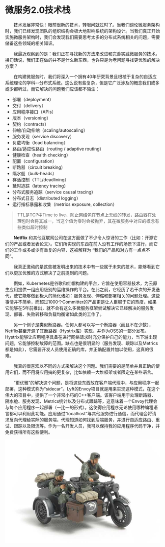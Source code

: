 # 微服务2.0技术栈

&nbsp;&nbsp;&nbsp;&nbsp;&nbsp;&nbsp;&nbsp;技术发展非常快！眼前很新的技术，转眼间就过时了。当我们谈论微服务架构时，我们已经发现团队的组织结构会极大地影响系统的架构设计。当我们真正开始实施微服务架构时，我们会发现我们需要思考太多的分布式系统相关的问题，需要储备这些领域的相关知识。

&nbsp;&nbsp;&nbsp;&nbsp;&nbsp;&nbsp;&nbsp;我最近观察到的是：我们正在寻找新的方法来改进和完善实践微服务的技术。换句话说，我们正在做的并不是什么新东西，也许只是为老问题寻找更优雅的解决方案？

&nbsp;&nbsp;&nbsp;&nbsp;&nbsp;&nbsp;&nbsp;在构建微服务时，我们将深入一个拥有40年研究背景且根植于复杂的自适应系统理论的学科--分布式系统。这么说有些复杂，但是它广泛涉及的概念我们或多或少都听过，而它解决的问题我们应该都不陌生：

* 部署（deployment）
* 交付（delivery）
* 应用程序接口（APIs）
* 版本（versioning）
* 契约（contracts）
* 伸缩/自动伸缩（scaling/autoscaling）
* 服务发现（service discovery）
* 负载均衡（load balancing）
* 路由/适应性路由（routing / adaptive routing）
* 健康检查（health checking）
* 配置（configuration）
* 断路器（circuit breaking）
* 隔水舱（bulk-heads）
* 存活控制（TTL/deadlining）
* 延时追踪（latency tracing）
* 分布式服务追踪（service causal tracing）
* 分布式日志（distributed logging）
* 运行指标暴露和收集（metrics exposure, collection）

> TTL是TCP中Time to live，防止网络包在节点上无线的转发，路由器在处理包时会将其减一，当这个值为零时会被抛弃，其在微服务中对应的概念有些类似超时控制

&nbsp;&nbsp;&nbsp;&nbsp;&nbsp;&nbsp;&nbsp;**Netflix** 和其他互联网公司在这方面做了不少令人惊讶的工作（比如：开源它们的产品或者发表论文）。它们所实现的东西在前人没有工作的场景下进行，而它们的工作或多或少有重复的内容，这被解释为 “我们的产品和对方有一点点不同”。

&nbsp;&nbsp;&nbsp;&nbsp;&nbsp;&nbsp;&nbsp;我真正激动的是这些被发明出来的技术中有一些属于未来的技术，能够看到它们以更加优雅的方式解决了之前提到的问题。

&nbsp;&nbsp;&nbsp;&nbsp;&nbsp;&nbsp;&nbsp;例如，Kubernetes是谷歌和红帽构建的平台，它旨在使用容器技术，为云原生应用提供一组应用级别的运维操作的平台。在此之前，它经历了若干次的开发迭代，使它能够做到极大的简化诸如：服务发现、伸缩和部署相关的问题处理。这些事情并不简单，而超过1000个Committer的产品更是让人臣服于它的热度，如果它能够在5年前推出，就不会有这么多微服务框架尝试解决它已经解决的服务发现、部署、失败转移和负载均衡诸如此类的工作了。

&nbsp;&nbsp;&nbsp;&nbsp;&nbsp;&nbsp;&nbsp;另一个例子是类似断路器。任何人都可以写一个断路器（而且不在少数），Netflix甚至开源了其断路器（Hystrix库）实现，并作为OSS的一部分发布。Hystrix能够让应用程序具备在进行网络请求时充分保护自己的能力，当下游出现问题，它能够控制故障的范围。缺点也是很明显的（服务发现、跟踪以及Metrics都是如此），它需要开发人员使用正确的库，并正确配置并加以使用，这真的很难。

&nbsp;&nbsp;&nbsp;&nbsp;&nbsp;&nbsp;&nbsp;我真的很喜欢以不同的方式来解决这个问题。我们需要的是简单并且正确的使用它们，而不用将应用搞的更复杂，比如依赖一大堆框架或者限定在某些语言。

&nbsp;&nbsp;&nbsp;&nbsp;&nbsp;&nbsp;&nbsp;“更优雅”的解决这个问题，是将这些东西放在客户端代理中，与应用程序一起部署，这种模式称为“sidecar”。Lyft的Envoy项目就是用来实现这种模式，在这个伟大的项目中，提供了一个非常小巧的C++客户端。该客户端用于处理断路器、隔水舱、服务发现、Metrics统计以及分布式跟踪等，这意味着一个Envoy代理会与每个应用程序一起部署（一比一的形式）。这使得应用程序无论使用哪种编程语言都可以利用此功能。应用通过“localhost”与其他服务进行通信，而代理会将请求反向代理给实际的服务端，代理知道如何找到后端服务，并进行自适应路由、重试、跟踪以及限流等。作为一名开发人员，我可以保持我的应用程序代码干净，并免费获得所有这些便利。

<center>
<img src="https://github.com/weipeng2k/envoy-guide/raw/master/resource/chapter1-1.jpg" />
</center>
